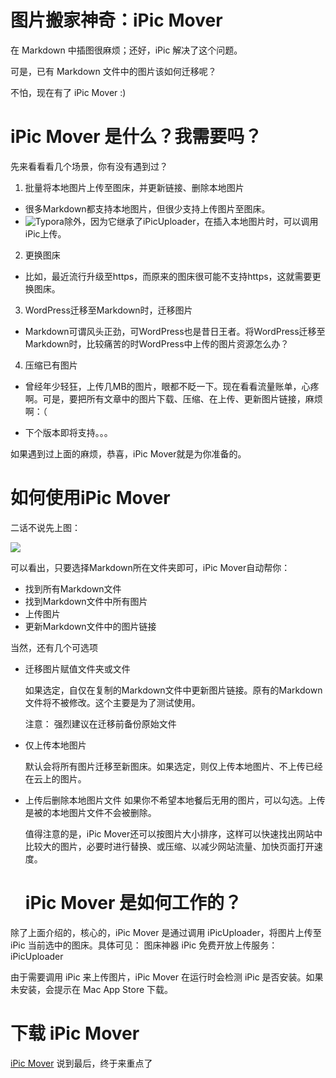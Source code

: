 # 图片搬家神奇：iPic Mover

在 Markdown 中插图很麻烦；还好，iPic 解决了这个问题。

可是，已有 Markdown 文件中的图片该如何迁移呢？

不怕，现在有了 iPic Mover :)

# iPic Mover 是什么？我需要吗？

先来看看看几个场景，你有没有遇到过？

1. 批量将本地图片上传至图床，并更新链接、删除本地图片

- 很多Markdown都支持本地图片，但很少支持上传图片至图床。
- ![Typora](https://www.typora.io/)除外，因为它继承了iPicUploader，在插入本地图片时，可以调用iPic上传。

2. 更换图床

- 比如，最近流行升级至https，而原来的图床很可能不支持https，这就需要更换图床。

3. WordPress迁移至Markdown时，迁移图片

- Markdown可谓风头正劲，可WordPress也是昔日王者。将WordPress迁移至Markdown时，比较痛苦的时WordPress中上传的图片资源怎么办？

4. 压缩已有图片

- 曾经年少轻狂，上传几MB的图片，眼都不眨一下。现在看看流量账单，心疼啊。可是，要把所有文章中的图片下载、压缩、在上传、更新图片链接，麻烦啊：（

- 下个版本即将支持。。。

如果遇到过上面的麻烦，恭喜，iPic Mover就是为你准备的。


# 如何使用iPic Mover

二话不说先上图：


![](https://gcc68.oss-cn-hangzhou.aliyuncs.com/2019-10-18-006y8lVagw1fajaszqardg30ia0bc4cp-1.gif?Expires=1571410999&OSSAccessKeyId=TMP.hc4X2hogo3ppFuzk6mT3N8Gc1cfki6J2UkrprBT1JfN86PN46q41hrmkUNMSHCuKMgv3azmigLcQYaaqAuctHzefFyKcGtkrrNQBMxE4e6oBVrqAbWiaHDV51thHof.tmp&Signature=UXxZvZYuEpWVQ812MS3XnQNDyns%3D)


可以看出，只要选择Markdown所在文件夹即可，iPic Mover自动帮你：

- 找到所有Markdown文件
- 找到Markdown文件中所有图片
- 上传图片
- 更新Markdown文件中的图片链接

当然，还有几个可选项

- 迁移图片赋值文件夹或文件

  如果选定，自仅在复制的Markdown文件中更新图片链接。原有的Markdown文件将不被修改。这个主要是为了测试使用。

  注意： 强烈建议在迁移前备份原始文件

- 仅上传本地图片

  默认会将所有图片迁移至新图床。如果选定，则仅上传本地图片、不上传已经在云上的图片。

- 上传后删除本地图片文件
  如果你不希望本地餐后无用的图片，可以勾选。上传是被的本地图片文件不会被删除。


  值得注意的是，iPic Mover还可以按图片大小排序，这样可以快速找出网站中比较大的图片，必要时进行替换、或压缩、以减少网站流量、加快页面打开速度。

  # iPic Mover 是如何工作的？
除了上面介绍的，核心的，iPic Mover 是通过调用 iPicUploader，将图片上传至 iPic 当前选中的图床。具体可见：
图床神器 iPic 免费开放上传服务：iPicUploader

由于需要调用 iPic 来上传图片，iPic Mover 在运行时会检测 iPic 是否安装。如果未安装，会提示在 Mac App Store 下载。

# 下载 iPic Mover
[iPic Mover](https://apps.apple.com/cn/app/id1183822957?ls=1&mt=12)
说到最后，终于来重点了